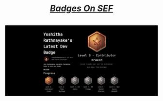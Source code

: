 # <div align="center"><a href="https://sef.discourse.group/u/yoshitharathnayake/badges"><i><b>Badges On SEF</b></i></a><div>

#
# <img src="Screenshot 2022-01-06 075231.png">
